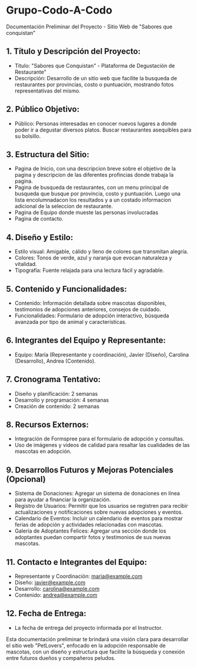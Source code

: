 # Grupo-Codo-A-Codo
Documentación Preliminar del Proyecto - Sitio Web de
 "Sabores que conquistan” 

## 1.  Título y Descripción del Proyecto:
- Título: "Sabores que Conquistan" - Plataforma de Degustación de Restaurante"
- Descripción: Desarrollo de un sitio web que facilite la busqueda de restaurantes por provincias, costo o puntuación, mostrando fotos representativas del mismo.


## 2.  Público Objetivo:
- Público: Personas interesadas en conocer nuevos lugares a donde poder ir a degustar diversos platos. Buscar restaurantes asequibles para su bolsillo.

## 3. Estructura del Sitio:
- Pagina de Inicio, con una descripcion breve sobre el objetivo de la pagina y descripcion de las diferentes profincias donde trabaja la pagina.
- Pagina de busqueda de restaurantes, con un menu principal de busqueda que busque por provincia, costo y puntuación. Luego una lista encolumnadacon los resultados y a un costado informacion adicional de la seleccion de restaurante.
- Pagina de Equipo donde mueste las personas involucradas
- Pagina de contacto.

## 4. Diseño y Estilo:
- Estilo visual: Amigable, cálido y lleno de colores que transmitan alegría.
- Colores: Tonos de verde, azul y naranja que evocan naturaleza y
vitalidad.
- Tipografía: Fuente relajada para una lectura fácil y agradable.

## 5. Contenido y Funcionalidades:
- Contenido: Información detallada sobre mascotas disponibles,
testimonios de adopciones anteriores, consejos de cuidado.
- Funcionalidades: Formulario de adopción interactivo, búsqueda
avanzada por tipo de animal y características.

## 6. Integrantes del Equipo y Representante:
- Equipo: María (Representante y coordinación), Javier (Diseño), Carolina
(Desarrollo), Andrea (Contenido).

## 7. Cronograma Tentativo:

- Diseño y planificación: 2 semanas
- Desarrollo y programación: 4 semanas
- Creación de contenido: 2 semanas

## 8. Recursos Externos:
- Integración de Formspree para el formulario de adopción y consultas.
- Uso de imágenes y videos de calidad para resaltar las cualidades de las
mascotas en adopción.

## 9. Desarrollos Futuros y Mejoras Potenciales (Opcional)
- Sistema de Donaciones: Agregar un sistema de donaciones en línea
para ayudar a financiar la organización.
- Registro de Usuarios: Permitir que los usuarios se registren para recibir actualizaciones y notificaciones sobre nuevas adopciones y eventos.
- Calendario de Eventos: Incluir un calendario de eventos para mostrar
ferias de adopción y actividades relacionadas con mascotas.
- Galería de Adoptantes Felices: Agregar una sección donde los
adoptantes puedan compartir fotos y testimonios de sus nuevas
mascotas.

## 11. Contacto e Integrantes del Equipo:
- Representante y Coordinación: maria@example.com
- Diseño: javier@example.com
- Desarrollo: carolina@example.com
- Contenido: andrea@example.com

## 12. Fecha de Entrega:
- La fecha de entrega del proyecto informada por el Instructor.

Esta documentación preliminar te brindará una visión clara para desarrollar el sitio web
"PetLovers", enfocado en la adopción responsable de mascotas, con un diseño y
estructura que facilite la búsqueda y conexión entre futuros dueños y compañeros
peludos.

